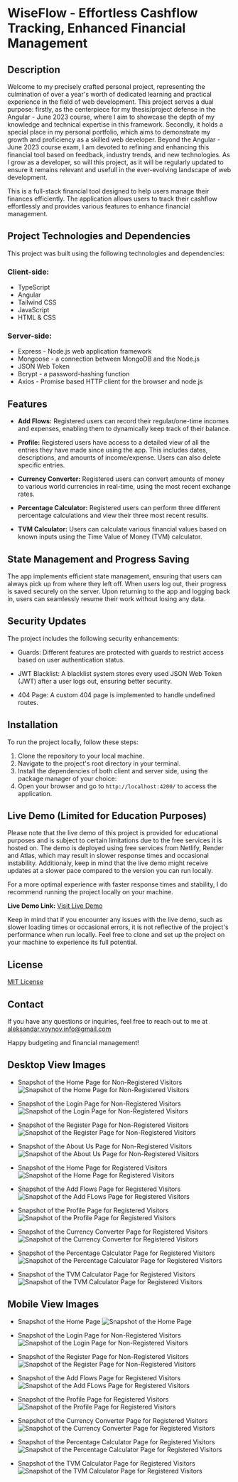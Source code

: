 # WiseFlow - Effortless Cashflow Tracking, Enhanced Financial Management

## Description

Welcome to my precisely crafted personal project, representing the culmination of over a year's worth of dedicated learning and practical experience in the field of web development. This project serves a dual purpose: firstly, as the centerpiece for my thesis/project defense in the Angular - June 2023 course, where I aim to showcase the depth of my knowledge and technical expertise in this framework. Secondly, it holds a special place in my personal portfolio, which aims to demonstrate my growth and proficiency as a skilled web developer. Beyond the Angular - June 2023 course exam, I am devoted to refining and enhancing this financial tool based on feedback, industry trends, and new technologies. As I grow as a developer, so will this project, as it will be regularly updated to ensure it remains relevant and usefull in the ever-evolving landscape of web development.

This is a full-stack financial tool designed to help users manage their finances efficiently. The application allows users to track their cashflow effortlessly and provides various features to enhance financial management.

## Project Technologies and Dependencies

This project was built using the following technologies and dependencies:

### Client-side:
- TypeScript
- Angular
- Tailwind CSS
- JavaScript
- HTML & CSS
### Server-side:
- Express - Node.js web application framework
- Mongoose - a connection between MongoDB and the Node.js
- JSON Web Token
- Bcrypt - a password-hashing function
- Axios - Promise based HTTP client for the browser and node.js

## Features

- **Add Flows:** Registered users can record their regular/one-time incomes and expenses, enabling them to dynamically keep track of their balance.

- **Profile:** Registered users have access to a detailed view of all the entries they have made since using the app. This includes dates, descriptions, and amounts of income/expense. Users can also delete specific entries.

- **Currency Converter:** Registered users can convert amounts of money to various world currencies in real-time, using the most recent exchange rates.

- **Percentage Calculator:** Registered users can perform three different percentage calculations and view their three most recent results.

- **TVM Calculator:** Users can calculate various financial values based on known inputs using the Time Value of Money (TVM) calculator.

## State Management and Progress Saving

The app implements efficient state management, ensuring that users can always pick up from where they left off. When users log out, their progress is saved securely on the server. Upon returning to the app and logging back in, users can seamlessly resume their work without losing any data.

## Security Updates

The project includes the following security enhancements:

- Guards: Different features are protected with guards to restrict access based on user authentication status.

- JWT Blacklist: A blacklist system stores every used JSON Web Token (JWT) after a user logs out, ensuring better security.

- 404 Page: A custom 404 page is implemented to handle undefined routes.


## Installation

To run the project locally, follow these steps:

1. Clone the repository to your local machine.
2. Navigate to the project's root directory in your terminal.
3. Install the dependencies of both client and server side, using the package manager of your choice:
4. Open your browser and go to `http://localhost:4200/` to access the application.

## Live Demo (Limited for Education Purposes)

Please note that the live demo of this project is provided for educational purposes and is subject to certain limitations due to the free services it is hosted on. The demo is deployed using free services from Netlify, Render and Atlas, which may result in slower response times and occasional instability. Additionaly, keep in mind that the live demo might receive updates at a slower pace compared to the version you can run locally.

For a more optimal experience with faster response times and stability, I do recommend running the project locally on your machine.

**Live Demo Link:** [Visit Live Demo](https://main--wise-flow.netlify.app)

Keep in mind that if you encounter any issues with the live demo, such as slower loading times or occasional errors, it is not reflective of the project's performance when run locally. Feel free to clone and set up the project on your machine to experience its full potential.


## License

[MIT License](https://github.com/AlekSkyHigh/wise-flow/blob/master/LICENSE)

## Contact

If you have any questions or inquiries, feel free to reach out to me at aleksandar.voynov.info@gmail.com

Happy budgeting and financial management!

## Desktop View Images

- Snapshot of the Home Page for Non-Registered Visitors
![Snapshot of the Home Page for Non-Registered Visitors](./client/src/assets/Screenshot%202023-08-09%20at%2022.55.27.png)

- Snapshot of the Login Page for Non-Registered Visitors
![Snapshot of the Login Page for Non-Registered Visitors](./client/src/assets/Screenshot%202023-08-09%20at%2022.48.43.png)

- Snapshot of the Register Page for Non-Registered Visitors
![Snapshot of the Register Page for Non-Registered Visitors](./client/src/assets/Screenshot%202023-08-09%20at%2022.49.09.png)

- Snapshot of the About Us Page for Non-Registered Visitors
![Snapshot of the About Us Page for Non-Registered Visitors](./client/src/assets/aboutUs.png)

- Snapshot of the Home Page for Registered Visitors
![Snapshot of the Home Page for Registered Visitors](./client/src/assets/homePageRegisteredDesktop.png)

- Snapshot of the Add Flows Page for Registered Visitors
![Snapshot of the Add FLows Page for Registered Visitors](./client/src/assets/addFlowsDesktop.png)

- Snapshot of the Profile Page for Registered Visitors
![Snapshot of the Profile Page for Registered Visitors](./client/src/assets/profileDesktop.png)

- Snapshot of the Currency Converter Page for Registered Visitors
![Snapshot of the Currency Converter for Registered Visitors](./client/src/assets/currencyConvDesktop.png)

- Snapshot of the Percentage Calculator Page for Registered Visitors
![Snapshot of the Percentage Calculator Page for Registered Visitors](./client/src/assets/percentageCalcDesktop.png)

- Snapshot of the TVM Calculator Page for Registered Visitors
![Snapshot of the TVM Calculator Page for Registered Visitors](./client/src/assets/tvmCalcDesktop.png)

## Mobile View Images

- Snapshot of the Home Page
![Snapshot of the Home Page](./client/src/assets/home-mobile.png)

- Snapshot of the Login Page for Non-Registered Visitors
![Snapshot of the Login Page for Non-Registered Visitors](./client/src/assets/login-mobile.png)

- Snapshot of the Register Page for Non-Registered Visitors
![Snapshot of the Register Page for Non-Registered Visitors](./client/src/assets/register-mobile.png)

- Snapshot of the Add Flows Page for Registered Visitors
![Snapshot of the Add FLows Page for Registered Visitors](./client/src/assets/addflows-mobile.png)

- Snapshot of the Profile Page for Registered Visitors
![Snapshot of the Profile Page for Registered Visitors](./client/src/assets/profile-mobile.png)

- Snapshot of the Currency Converter Page for Registered Visitors
![Snapshot of the Currency Converter Page for Registered Visitors](./client/src/assets/currencyConv-mobile.png)

- Snapshot of the Percentage Calculator Page for Registered Visitors
![Snapshot of the Percentage Calculator Page for Registered Visitors](./client/src/assets/percentageCalc-mobile.png)

- Snapshot of the TVM Calculator Page for Registered Visitors
![Snapshot of the TVM Calculator Page for Registered Visitors](./client/src/assets/tvmCalc-mobile.png)